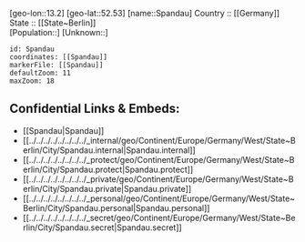 ﻿---
location: [52.53,13.2] 
mapzoom: [7,12] 
mapmarker: city 
type: City
tags:
- geo/City


SpocWebEntityId: 34404
isDeleted: false
confidential: public

---
[geo-lon::13.2] 
[geo-lat::52.53] 
[name::Spandau] 
Country :: [[Germany]]  
State :: [[State~Berlin]]  
[Population::] 
[Unknown::] 


```leaflet
id: Spandau
coordinates: [[Spandau]] 
markerFile: [[Spandau]] 
defaultZoom: 11 
maxZoom: 18
```


## Confidential Links & Embeds: 
- [[Spandau|Spandau]]  
- [[../../../../../../../../_internal/geo/Continent/Europe/Germany/West/State~Berlin/City/Spandau.internal|Spandau.internal]] 
- [[../../../../../../../../_protect/geo/Continent/Europe/Germany/West/State~Berlin/City/Spandau.protect|Spandau.protect]] 
- [[../../../../../../../../_private/geo/Continent/Europe/Germany/West/State~Berlin/City/Spandau.private|Spandau.private]] 
- [[../../../../../../../../_personal/geo/Continent/Europe/Germany/West/State~Berlin/City/Spandau.personal|Spandau.personal]] 
- [[../../../../../../../../_secret/geo/Continent/Europe/Germany/West/State~Berlin/City/Spandau.secret|Spandau.secret]] 
